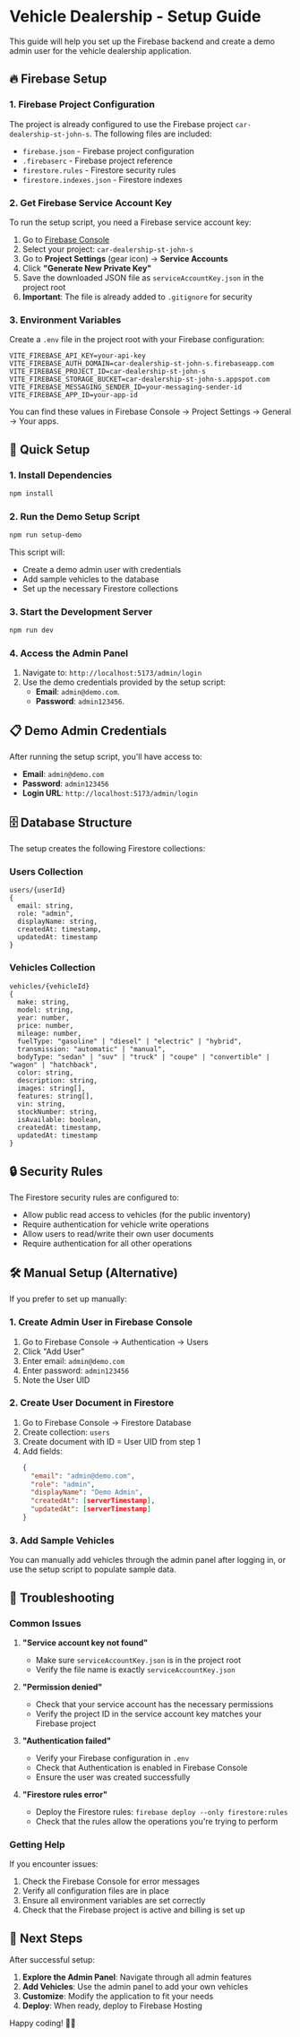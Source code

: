 # Vehicle Dealership - Setup Guide

This guide will help you set up the Firebase backend and create a demo admin user for the vehicle dealership application.

## 🔥 Firebase Setup

### 1. Firebase Project Configuration

The project is already configured to use the Firebase project `car-dealership-st-john-s`. The following files are included:

- `firebase.json` - Firebase project configuration
- `.firebaserc` - Firebase project reference
- `firestore.rules` - Firestore security rules
- `firestore.indexes.json` - Firestore indexes

### 2. Get Firebase Service Account Key

To run the setup script, you need a Firebase service account key:

1. Go to [Firebase Console](https://console.firebase.google.com/)
2. Select your project: `car-dealership-st-john-s`
3. Go to **Project Settings** (gear icon) → **Service Accounts**
4. Click **"Generate New Private Key"**
5. Save the downloaded JSON file as `serviceAccountKey.json` in the project root
6. **Important**: The file is already added to `.gitignore` for security

### 3. Environment Variables

Create a `.env` file in the project root with your Firebase configuration:

```env
VITE_FIREBASE_API_KEY=your-api-key
VITE_FIREBASE_AUTH_DOMAIN=car-dealership-st-john-s.firebaseapp.com
VITE_FIREBASE_PROJECT_ID=car-dealership-st-john-s
VITE_FIREBASE_STORAGE_BUCKET=car-dealership-st-john-s.appspot.com
VITE_FIREBASE_MESSAGING_SENDER_ID=your-messaging-sender-id
VITE_FIREBASE_APP_ID=your-app-id
```

You can find these values in Firebase Console → Project Settings → General → Your apps.

## 🚀 Quick Setup

### 1. Install Dependencies

```bash
npm install
```

### 2. Run the Demo Setup Script

```bash
npm run setup-demo
```

This script will:
- Create a demo admin user with credentials
- Add sample vehicles to the database
- Set up the necessary Firestore collections

### 3. Start the Development Server

```bash
npm run dev
```

### 4. Access the Admin Panel

1. Navigate to: `http://localhost:5173/admin/login`
2. Use the demo credentials provided by the setup script:
   - **Email**: `admin@demo.com`.
   - **Password**: `admin123456`.

## 📋 Demo Admin Credentials

After running the setup script, you'll have access to:

- **Email**: `admin@demo.com`
- **Password**: `admin123456`
- **Login URL**: `http://localhost:5173/admin/login`

## 🗄️ Database Structure

The setup creates the following Firestore collections:

### Users Collection
```
users/{userId}
{
  email: string,
  role: "admin",
  displayName: string,
  createdAt: timestamp,
  updatedAt: timestamp
}
```

### Vehicles Collection
```
vehicles/{vehicleId}
{
  make: string,
  model: string,
  year: number,
  price: number,
  mileage: number,
  fuelType: "gasoline" | "diesel" | "electric" | "hybrid",
  transmission: "automatic" | "manual",
  bodyType: "sedan" | "suv" | "truck" | "coupe" | "convertible" | "wagon" | "hatchback",
  color: string,
  description: string,
  images: string[],
  features: string[],
  vin: string,
  stockNumber: string,
  isAvailable: boolean,
  createdAt: timestamp,
  updatedAt: timestamp
}
```

## 🔒 Security Rules

The Firestore security rules are configured to:

- Allow public read access to vehicles (for the public inventory)
- Require authentication for vehicle write operations
- Allow users to read/write their own user documents
- Require authentication for all other operations

## 🛠️ Manual Setup (Alternative)

If you prefer to set up manually:

### 1. Create Admin User in Firebase Console

1. Go to Firebase Console → Authentication → Users
2. Click "Add User"
3. Enter email: `admin@demo.com`
4. Enter password: `admin123456`
5. Note the User UID

### 2. Create User Document in Firestore

1. Go to Firebase Console → Firestore Database
2. Create collection: `users`
3. Create document with ID = User UID from step 1
4. Add fields:
   ```json
   {
     "email": "admin@demo.com",
     "role": "admin",
     "displayName": "Demo Admin",
     "createdAt": [serverTimestamp],
     "updatedAt": [serverTimestamp]
   }
   ```

### 3. Add Sample Vehicles

You can manually add vehicles through the admin panel after logging in, or use the setup script to populate sample data.

## 🚨 Troubleshooting

### Common Issues

1. **"Service account key not found"**
   - Make sure `serviceAccountKey.json` is in the project root
   - Verify the file name is exactly `serviceAccountKey.json`

2. **"Permission denied"**
   - Check that your service account has the necessary permissions
   - Verify the project ID in the service account key matches your Firebase project

3. **"Authentication failed"**
   - Verify your Firebase configuration in `.env`
   - Check that Authentication is enabled in Firebase Console
   - Ensure the user was created successfully

4. **"Firestore rules error"**
   - Deploy the Firestore rules: `firebase deploy --only firestore:rules`
   - Check that the rules allow the operations you're trying to perform

### Getting Help

If you encounter issues:

1. Check the Firebase Console for error messages
2. Verify all configuration files are in place
3. Ensure all environment variables are set correctly
4. Check that the Firebase project is active and billing is set up

## 🎉 Next Steps

After successful setup:

1. **Explore the Admin Panel**: Navigate through all admin features
2. **Add Vehicles**: Use the admin panel to add your own vehicles
3. **Customize**: Modify the application to fit your needs
4. **Deploy**: When ready, deploy to Firebase Hosting

Happy coding! 🚗✨ 